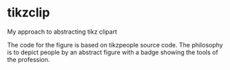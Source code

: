 # tikzclip
My approach to abstracting tikz clipart 

The code for the figure is based on tikzpeople source code. The philosophy is to depict people by an abstract figure with a badge showing the tools of the profession.
